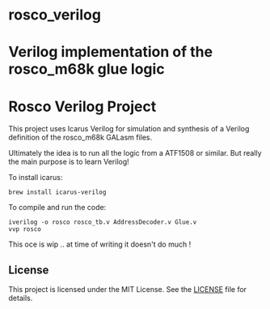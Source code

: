 # rosco_verilog
Verilog implementation of the rosco_m68k glue logic
=======
# Rosco Verilog Project

This project uses Icarus Verilog for simulation and synthesis of a Verilog definition of the rosco_m68k GALasm files.

Ultimately the idea is to run all the logic from a ATF1508 or similar.  But really the main purpose is to learn Verilog!

To install icarus:
```
brew install icarus-verilog
```

To compile and run the code:
```
iverilog -o rosco rosco_tb.v AddressDecoder.v Glue.v
vvp rosco
```

This oce is wip .. at time of writing it doesn't do much !

## License
This project is licensed under the MIT License. See the [LICENSE](LICENSE) file for details.
